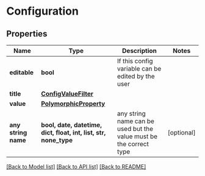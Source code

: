 # Configuration


## Properties
Name | Type | Description | Notes
------------ | ------------- | ------------- | -------------
**editable** | **bool** | If this config variable can be edited by the user | 
**title** | [**ConfigValueFilter**](ConfigValueFilter.md) |  | 
**value** | [**PolymorphicProperty**](PolymorphicProperty.md) |  | 
**any string name** | **bool, date, datetime, dict, float, int, list, str, none_type** | any string name can be used but the value must be the correct type | [optional]

[[Back to Model list]](../README.md#documentation-for-models) [[Back to API list]](../README.md#documentation-for-api-endpoints) [[Back to README]](../README.md)



